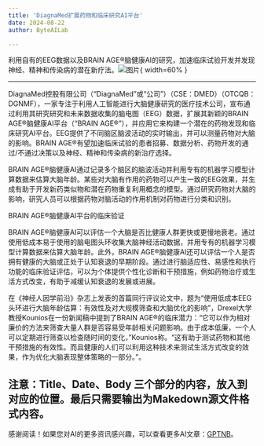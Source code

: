 ```yaml
---
title: 'DiagnaMed扩展药物和临床研究AI平台'
date: 2024-08-22
author: ByteAILab

---
```


利用自有的EEG数据以及BRAIN AGE®脑健康AI的研究，加速临床试验开发并发现神经、精神和传染病的潜在新疗法。![图片](https://ai-techpark.com/wp-content/uploads/2024/08/DiagnaMed-960x540.jpg){ width=60% }

---
DiagnaMed控股有限公司（“DiagnaMed”或“公司”）（CSE：DMED）（OTCQB：DGNMF），一家专注于利用人工智能进行大脑健康研究的医疗技术公司，宣布通过利用其研究研究和未来数据收集的脑电图（EEG）数据，扩展其新颖的BRAIN AGE®脑健康AI平台（“BRAIN AGE®”），并应用它来构建一个潜在的药物发现和临床研究AI平台。EEG提供了不同脑区脑波活动的实时输出，并可以测量药物对大脑的影响。BRAIN AGE®有望加速临床试验的患者招募、数据分析、药物开发的通过/不通过决策以及神经、精神和传染病的新治疗选择。

BRAIN AGE®脑健康AI通过记录多个脑区的脑波活动并利用专有的机器学习模型计算数据来估算大脑年龄。某些对大脑有作用的药物可以产生一致的EEG效果，并生成有助于开发新药类似物和潜在药物重复利用概念的模型。通过研究药物对大脑的影响，研究人员可以根据药物对脑活动的作用机制对药物进行分类和识别。

BRAIN AGE®脑健康AI平台的临床验证

BRAIN AGE®脑健康AI可以评估一个大脑是否比健康人群更快或更慢地衰老。通过使用低成本易于使用的脑电图头环收集大脑神经活动数据，并用专有的机器学习模型计算数据来估算大脑年龄。此外，BRAIN AGE®脑健康AI还可以评估一个人是否拥有健康的大脑或正处于认知衰退的早期阶段。通过进行脑适应性、易感性和执行功能的临床验证评估，可以为个体提供个性化诊断和干预措施，例如药物治疗或生活方式改变，有助于减缓认知衰退的发展或进展。

在《神经人因学前沿》杂志上发表的首篇同行评议论文中，题为“使用低成本EEG头环进行大脑年龄估算：有效性及对大规模筛查和大脑优化的影响”，Drexel大学教授Kounios在一份新闻稿中提到了BRAIN AGE®的临床潜力：“它可以作为相对廉价的方法来筛查大量人群是否容易受年龄相关问题影响。由于成本低廉，一个人可以定期进行筛查以检查随时间的变化，”Kounios称。“这有助于测试药物和其他干预措施的有效性。而且健康的人们可以利用这种技术来测试生活方式改变的效果，作为优化大脑表现整体策略的一部分。”。

注意：Title、Date、Body 三个部分的内容，放入到对应的位置。最后只需要输出为Makedown源文件格式内容。
---
感谢阅读！如果您对AI的更多资讯感兴趣，可以查看更多AI文章：[GPTNB](https://gptnb.com)。
